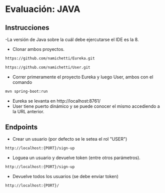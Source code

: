 # Evaluación: JAVA
## Instrucciones

-La versión de Java sobre la cuál debe ejercutarse el IDE es la 8.

- Clonar ambos proyectos.
```sh
https://github.com/namichetti/Eureka.git
```
```sh
https://github.com/namichetti/User.git
```
- Correr primeramente el proyecto Eureka y luego User, ambos con el comando
```sh
mvn spring-boot:run
```
- Eureka se levanta en http://localhost:8761/
- User tiene puerto dinámico y se puede conocer el mismo accediendo a la URL anterior.

## Endpoints

- Crear un usuario (por defecto se le setea el rol "USER")
```sh
http://localhost:{PORT}/sign-up
```

- Loguea un usuario y devuelve token (entre otros parámetros). 
```sh
http://localhost:{PORT}/sign-up
```

- Devuelve todos los usuarios (se debe enviar token)
```sh
http://localhost:{PORT}/
```

